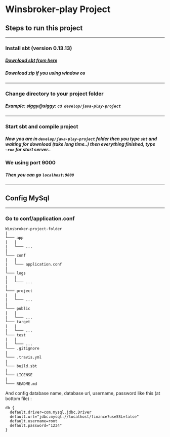 # Winsbroker-play Project

## Steps to run this project

---

### **Install sbt (version 0.13.13)**
##### [Download sbt from here](http://www.scala-sbt.org/download.html)
##### *Download zip if you using window os*

---

### **Change directory to your project folder**
##### Example: siggy@siggy: ```cd develop/java-play-project```

---

### **Start sbt and compile project**
##### Now you are in ```develop/java-play-project``` folder then you type ```sbt``` and waiting for download (take long time..) then everything finished, type ```~run``` for start server..

### **We using port 9000**
##### Then you can go ```localhost:9000```

---

## Config MySql

---

### **Go to conf/application.conf**
```
Winsbroker-project-folder
|
└─── app
|   |
|   └─── ...
|
└─── conf
|   |
|   └─── application.conf
|
└─── logs
|   |
|   └─── ...
|
└─── project
|   |
|   └─── ...
|
└─── public
|   |
|   └─── ...
└─── target
|   |
|   └─── ...
└─── test
|   |
|   └─── ...
└─── .gitignore
|
└─── .travis.yml
|
└─── build.sbt
|
└─── LICENSE
|
└─── README.md
```

And config database name, database url, username, password like this (at bottom file) :
```
db {
  default.driver=com.mysql.jdbc.Driver
  default.url="jdbc:mysql://localhost/finance?useSSL=false"
  default.username=root
  default.password="1234"
}
```
